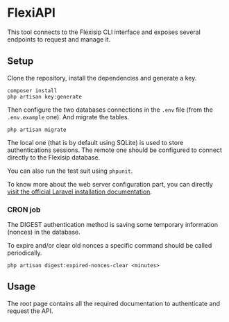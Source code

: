 # FlexiAPI

This tool connects to the Flexisip CLI interface and exposes several endpoints to request and manage it.

## Setup

Clone the repository, install the dependencies and generate a key.

    composer install
    php artisan key:generate

Then configure the two databases connections in the `.env` file (from the `.env.example` one). And migrate the tables.

    php artisan migrate

The local one (that is by default using SQLite) is used to store authentications sessions. The remote one should be configured to connect directly to the Flexisip database.

You can also run the test suit using `phpunit`.

To know more about the web server configuration part, you can directly [visit the official Laravel installation documentation](https://laravel.com/docs/6.x).

### CRON job

The DIGEST authentication method is saving some temporary information (nonces) in the database.

To expire and/or clear old nonces a specific command should be called periodically.

    php artisan digest:expired-nonces-clear <minutes>

## Usage

The root page contains all the required documentation to authenticate and request the API.